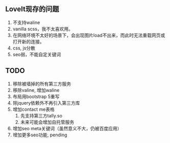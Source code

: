 ## LoveIt现存的问题

1. 不支持waline
2. vanilla scss，我不太喜欢用。
3. 在网络环境不太好的场景下，会出现图片load不出来，而此时无法重载网页或打开新的连接。
4. css, js分散
5. seo弱，不能自定关键词

## TODO

1. 移除被墙掉的所有第三方服务
2. 移除valine, 增加waline
3. 布局用bootstrap 5重写
4. 除jquery依赖外不再引入第三方库
5. 增加contact me表格
   1. 先支持第三方tally.so
   2. 未来可能会增加自托管服务
6. 增加seo meta关键词（虽然意义不大，仍被百度应用）
7. 增加更多seo功能, pending
